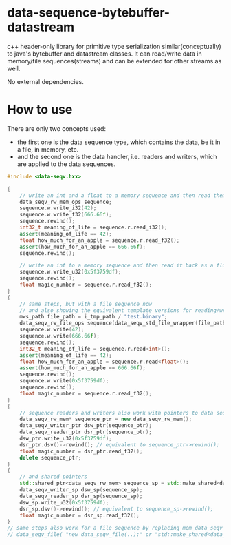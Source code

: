 # data-sequence-bytebuffer-datastream

c++ header-only library for primitive type serialization similar(conceptually) to java's bytebuffer and datastream classes.
It can read/write data in memory/file sequences(streams) and can be extended for other streams as well.

No external dependencies.

# How to use

There are only two concepts used:
- the first one is the data sequence type, which contains the data, be it in a file, in memory, etc.
- and the second one is the data handler, i.e. readers and writers, which are applied to the data sequences.

```c++
#include <data-seqv.hxx>

{
	// write an int and a float to a memory sequence and then read them back
	data_seqv_rw_mem_ops sequence;
	sequence.w.write_i32(42);
	sequence.w.write_f32(666.66f);
	sequence.rewind();
	int32_t meaning_of_life = sequence.r.read_i32();
	assert(meaning_of_life == 42);
	float how_much_for_an_apple = sequence.r.read_f32();
	assert(how_much_for_an_apple == 666.66f);
	sequence.rewind();

	// write an int to a memory sequence and then read it back as a float
	sequence.w.write_u32(0x5f3759df);
	sequence.rewind();
	float magic_number = sequence.r.read_f32();
}
{
	// same steps, but with a file sequence now
	// and also showing the equivalent template versions for reading/writing
	mws_path file_path = i_tmp_path / "test.binary";
	data_seqv_rw_file_ops sequence(data_seqv_std_file_wrapper(file_path.string(), "w+b"));
	sequence.w.write(42);
	sequence.w.write(666.66f);
	sequence.rewind();
	int32_t meaning_of_life = sequence.r.read<int>();
	assert(meaning_of_life == 42);
	float how_much_for_an_apple = sequence.r.read<float>();
	assert(how_much_for_an_apple == 666.66f);
	sequence.rewind();
	sequence.w.write(0x5f3759df);
	sequence.rewind();
	float magic_number = sequence.r.read_f32();
}
{
	// sequence readers and writers also work with pointers to data sequences
	data_seqv_rw_mem* sequence_ptr = new data_seqv_rw_mem();
	data_seqv_writer_ptr dsw_ptr(sequence_ptr);
	data_seqv_reader_ptr dsr_ptr(sequence_ptr);
	dsw_ptr.write_u32(0x5f3759df);
	dsr_ptr.dsv()->rewind(); // equivalent to sequence_ptr->rewind();
	float magic_number = dsr_ptr.read_f32();
	delete sequence_ptr;
}
{
	// and shared pointers
	std::shared_ptr<data_seqv_rw_mem> sequence_sp = std::make_shared<data_seqv_rw_mem>();
	data_seqv_writer_sp dsw_sp(sequence_sp);
	data_seqv_reader_sp dsr_sp(sequence_sp);
	dsw_sp.write_u32(0x5f3759df);
	dsr_sp.dsv()->rewind(); // equivalent to sequence_sp->rewind();
	float magic_number = dsr_sp.read_f32();
}
// same steps also work for a file sequence by replacing mem_data_seqv with
// data_seqv_file( "new data_seqv_file(..);" or "std::make_shared<data_seqv_file>(..);" )
```
